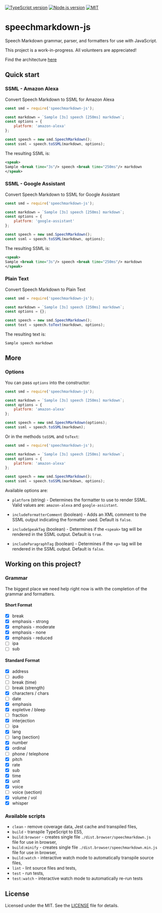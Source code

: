 [![TypeScript version][ts-badge]][typescript-34]
[![Node.js version][nodejs-badge]][nodejs]
[![MIT][license-badge]][LICENSE]

# speechmarkdown-js

Speech Markdown grammar, parser, and formatters for use with JavaScript.

This project is a work-in-progress. All volunteers are appreciated!

Find the architecture [here](./docs/architecture.md)


## Quick start

### SSML - Amazon Alexa
Convert Speech Markdown to SSML for Amazon Alexa

```js
const smd = require('speechmarkdown-js');

const markdown = `Sample [3s] speech [250ms] markdown`;
const options = {
    platform: 'amazon-alexa'
};

const speech = new smd.SpeechMarkdown();
const ssml = speech.toSSML(markdown, options);
```

The resulting SSML is:

```xml
<speak>
Sample <break time="3s"/> speech <break time="250ms"/> markdown
</speak>
```


### SSML - Google Assistant
Convert Speech Markdown to SSML for Google Assistant

```js
const smd = require('speechmarkdown-js');

const markdown = `Sample [3s] speech [250ms] markdown`;
const options = {
    platform: 'google-assistant'
};

const speech = new smd.SpeechMarkdown();
const ssml = speech.toSSML(markdown, options);
```

The resulting SSML is:

```xml
<speak>
Sample <break time="3s"/> speech <break time="250ms"/> markdown
</speak>
```


### Plain Text
Convert Speech Markdown to Plain Text

```js
const smd = require('speechmarkdown-js');

const markdown = `Sample [3s] speech [250ms] markdown`;
const options = {};

const speech = new smd.SpeechMarkdown();
const text = speech.toText(markdown, options);
```

The resulting text is:

```text
Sample speech markdown
```

## More

### Options

You can pass `options` into the constructor:
```js
const smd = require('speechmarkdown-js');

const markdown = `Sample [3s] speech [250ms] markdown`;
const options = {
    platform: 'amazon-alexa'
};

const speech = new smd.SpeechMarkdown(options);
const ssml = speech.toSSML(markdown);
```


Or in the methods `toSSML` and `toText`:
```js
const smd = require('speechmarkdown-js');

const markdown = `Sample [3s] speech [250ms] markdown`;
const options = {
    platform: 'amazon-alexa'
};

const speech = new smd.SpeechMarkdown();
const ssml = speech.toSSML(markdown, options);
```

Available options are:

* `platform` (string) - Determines the formatter to use to render SSML. Valid values are: `amazon-alexa` and `google-assistant`.

* `includeFormatterComment` (boolean) - Adds an XML comment to the SSML output indicating the formatter used. Default is `false`.

* `includeSpeakTag` (boolean) - Determines if the `<speak>` tag will be rendered in the SSML output. Default is `true`.

* `includeParagraphTag` (boolean) - Determines if the `<p>` tag will be rendered in the SSML output. Default is `false`.


## Working on this project?

### Grammar
The biggest place we need help right now is with the completion of the grammar and formatters.

#### Short Format

* [x] break
* [x] emphasis - strong
* [x] emphasis - moderate
* [x] emphasis - none
* [x] emphasis - reduced
* [ ] ipa
* [ ] sub

#### Standard Format

* [x] address
* [ ] audio
* [ ] break (time)
* [ ] break (strength)
* [x] characters / chars
* [ ] date
* [x] emphasis
* [x] expletive / bleep
* [ ] fraction
* [x] interjection
* [ ] ipa
* [x] lang
* [ ] lang (section)
* [x] number
* [x] ordinal
* [ ] phone / telephone
* [x] pitch
* [x] rate
* [x] sub
* [x] time
* [x] unit
* [x] voice
* [ ] voice (section)
* [x] volume / vol
* [x] whisper

### Available scripts

+ `clean` - remove coverage data, Jest cache and transpiled files,
+ `build` - transpile TypeScript to ES5,
+ `build:browser` - creates single file `./dist.browser/speechmarkdown.js` file for use in browser,
+ `build:minify` - creates single file `./dist.browser/speechmarkdown.min.js` file for use in browser,
+ `build:watch` - interactive watch mode to automatically transpile source files,
+ `lint` - lint source files and tests,
+ `test` - run tests,
+ `test:watch` - interactive watch mode to automatically re-run tests



## License
Licensed under the MIT. See the [LICENSE](https://github.com/speechmarkdown/speechmarkdown-js/blob/master/LICENSE) file for details.

[ts-badge]: https://img.shields.io/badge/TypeScript-3.4-blue.svg
[typescript]: https://www.typescriptlang.org/
[typescript-34]: https://www.typescriptlang.org/docs/handbook/release-notes/typescript-3-4.html

[nodejs-badge]: https://img.shields.io/badge/Node.js->=%2010.13-blue.svg
[nodejs]: https://nodejs.org/dist/latest-v10.x/docs/api/

[license-badge]: https://img.shields.io/badge/license-MIT-blue.svg
[license]: https://github.com/speechmarkdown/speechmarkdown-js/blob/master/LICENSE
